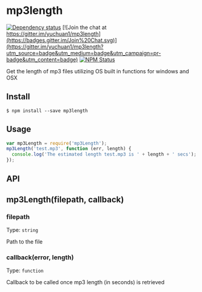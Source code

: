 # mp3length

[![Dependency status](http://img.shields.io/david/yuchuan1/mp3length.svg?style=flat-square)](https://david-dm.org/yuchuan1/mp3length)
[![Join the chat at https://gitter.im/yuchuan1/mp3length](https://badges.gitter.im/Join%20Chat.svg)](https://gitter.im/yuchuan1/mp3length?utm_source=badge&utm_medium=badge&utm_campaign=pr-badge&utm_content=badge)
[![NPM Status](http://img.shields.io/npm/dm/mp3length.svg?style=flat-square)](https://www.npmjs.org/package/mp3length)

Get the length of mp3 files utilizing OS built in functions for windows and OSX

## Install

```
$ npm install --save mp3length
```
## Usage

```javascript
var mp3Length = require('mp3Length');
mp3Length('test.mp3', function (err, length) {
  console.log('The estimated length test.mp3 is ' + length + ' secs');
});


```

## API

## mp3Length(filepath, callback) 

### filepath

Type: `string`

Path to the file

### callback(error, length)

Type: `function`

Callback to be called once mp3 length (in seconds) is retrieved
